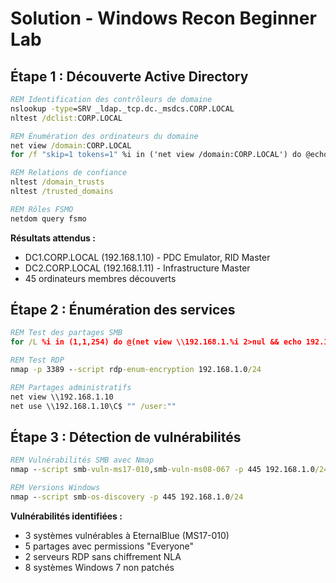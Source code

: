# Solution - Windows Recon Beginner Lab

## Étape 1 : Découverte Active Directory

```cmd
REM Identification des contrôleurs de domaine
nslookup -type=SRV _ldap._tcp.dc._msdcs.CORP.LOCAL
nltest /dclist:CORP.LOCAL

REM Énumération des ordinateurs du domaine
net view /domain:CORP.LOCAL
for /f "skip=1 tokens=1" %i in ('net view /domain:CORP.LOCAL') do @echo %i

REM Relations de confiance
nltest /domain_trusts
nltest /trusted_domains

REM Rôles FSMO
netdom query fsmo
```

**Résultats attendus :**
- DC1.CORP.LOCAL (192.168.1.10) - PDC Emulator, RID Master
- DC2.CORP.LOCAL (192.168.1.11) - Infrastructure Master
- 45 ordinateurs membres découverts

## Étape 2 : Énumération des services

```cmd
REM Test des partages SMB
for /L %i in (1,1,254) do @(net view \\192.168.1.%i 2>nul && echo 192.168.1.%i has shares)

REM Test RDP
nmap -p 3389 --script rdp-enum-encryption 192.168.1.0/24

REM Partages administratifs
net view \\192.168.1.10
net use \\192.168.1.10\C$ "" /user:""
```

## Étape 3 : Détection de vulnérabilités

```cmd
REM Vulnérabilités SMB avec Nmap
nmap --script smb-vuln-ms17-010,smb-vuln-ms08-067 -p 445 192.168.1.0/24

REM Versions Windows
nmap --script smb-os-discovery -p 445 192.168.1.0/24
```

**Vulnérabilités identifiées :**
- 3 systèmes vulnérables à EternalBlue (MS17-010)
- 5 partages avec permissions "Everyone"
- 2 serveurs RDP sans chiffrement NLA
- 8 systèmes Windows 7 non patchés

